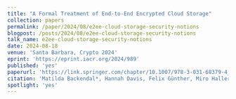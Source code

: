 ```yaml
---
title: "A Formal Treatment of End-to-End Encrypted Cloud Storage"
collection: papers
permalink: /paper/2024/08/e2ee-cloud-storage-security-notions
blogpost: /posts/2024/08/e2ee-cloud-storage-security-notions
talk_name: e2ee-cloud-storage-security-notions
date: 2024-08-18
venue: 'Santa Barbara, Crypto 2024'
eprint: 'https://eprint.iacr.org/2024/989'
published: 'yes'
paperurl: 'https://link.springer.com/chapter/10.1007/978-3-031-68379-4_2'
citation: 'Matilda Backendal*, Hannah Davis, Felix Günther, Miro Haller*, Kenneth G. Paterson. (2024). &quot;A Formal Treatment of End-to-End Encrypted Cloud Storage&quot;. <i>Crypto 2024</i>'
spotlight: 'yes'
---
```

